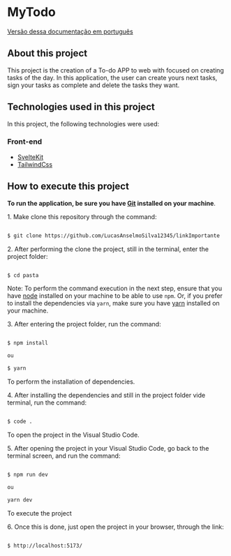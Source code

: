 # MyTodo

[Versão dessa documentação em português](https://github.com/LucasAnselmoSilva12345/svelte_TodoApp/blob/master/README.md)

## About this project

This project is the creation of a To-do APP to web with focused on creating tasks of the day. In this application, the user can create yours next tasks, sign your tasks as complete and delete the tasks they want.

## Technologies used in this project

In this project, the following technologies were used:

### Front-end

- [SvelteKit](https://svelte.dev/)
- [TailwindCss](https://tailwindcss.com/)

## How to execute this project

**To run the application, be sure you have [Git](https://git-scm.com/) installed on your machine**.

1. Make clone this repository through the command:

```sh

$ git clone https://github.com/LucasAnselmoSilva12345/linkImportante

```

2. After performing the clone the project, still in the terminal, enter the project folder:

```sh

$ cd pasta

```

Note: To perform the command execution in the next step, ensure that you have [node](https://nodejs.org/en/) installed on your machine to be able to use `npm`. Or, if you prefer to install the dependencies via `yarn`, make sure you have [yarn](https://yarnpkg.com/) installed on your machine.

3. After entering the project folder, run the command:

```sh

$ npm install

ou

$ yarn

```

To perform the installation of dependencies.

4. After installing the dependencies and still in the project folder vide terminal, run the command:

```sh

$ code .

```

To open the project in the Visual Studio Code.

5. After opening the project in your Visual Studio Code, go back to the terminal screen, and run the command:

```sh

$ npm run dev

ou

yarn dev

```

To execute the project

6. Once this is done, just open the project in your browser, through the link:

```sh

$ http://localhost:5173/

```